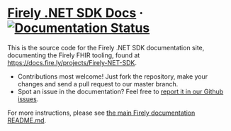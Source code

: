 # [Firely .NET SDK Docs](https://docs.fire.ly/projects/firely-net-sdk) &middot; [![Documentation Status](https://readthedocs.org/projects/firely-docs-firely-net-sdk/badge/?version=latest)](https://docs.fire.ly/projects/firely-net-sdk?badge=latest)

This is the source code for the Firely .NET SDK documentation site, documenting the Firely FHIR tooling, found at https://docs.fire.ly/projects/Firely-NET-SDK.

* Contributions most welcome! Just fork the repository, make your changes and send a pull request to our master branch.
* Spot an issue in the documentation? Feel free to [report it in our Github issues](https://github.com/FirelyTeam/firely-docs-firely-net-sdk/issues).

For more instructions, please see [the main Firely documentation README.md](https://github.com/FirelyTeam/firely-docs).